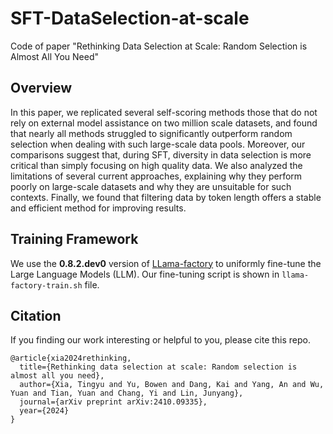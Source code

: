 # SFT-DataSelection-at-scale
Code of paper "Rethinking Data Selection at Scale: Random Selection is Almost All You Need"

## Overview
In this paper, we replicated several self-scoring methods those that do not rely on external model assistance on two million scale datasets, and found that nearly all methods struggled to significantly outperform random selection when dealing with such large-scale data pools. Moreover, our comparisons suggest that, during SFT, diversity in data selection is more critical than simply focusing on high quality data. We also analyzed the limitations of several current approaches, explaining why they perform poorly on large-scale datasets and why they are unsuitable for such contexts. Finally, we found that filtering data by token length offers a stable and efficient method for improving results.

## Training Framework
We use the **0.8.2.dev0** version of [LLama-factory](https://github.com/hiyouga/LLaMA-Factory) to uniformly fine-tune the Large Language Models (LLM). Our fine-tuning script is shown in ``llama-factory-train.sh`` file. 

## Citation
If you finding our work interesting or helpful to you, please cite this repo.
```
@article{xia2024rethinking,
  title={Rethinking data selection at scale: Random selection is almost all you need},
  author={Xia, Tingyu and Yu, Bowen and Dang, Kai and Yang, An and Wu, Yuan and Tian, Yuan and Chang, Yi and Lin, Junyang},
  journal={arXiv preprint arXiv:2410.09335},
  year={2024}
}
```
